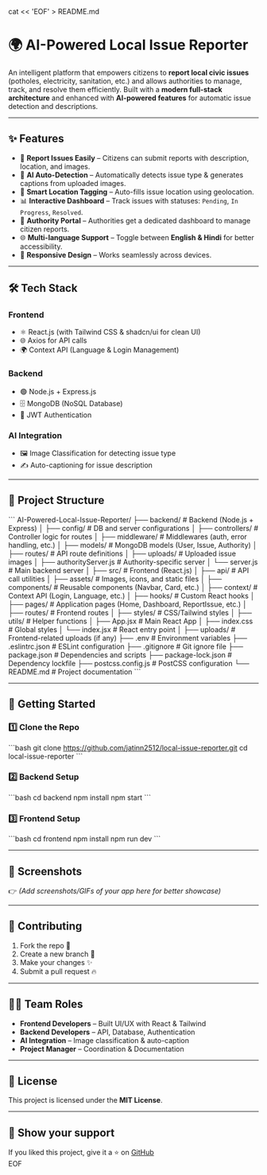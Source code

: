 cat << 'EOF' > README.md
# 🌍 AI-Powered Local Issue Reporter  

An intelligent platform that empowers citizens to **report local civic issues** (potholes, electricity, sanitation, etc.) and allows authorities to manage, track, and resolve them efficiently. Built with a **modern full-stack architecture** and enhanced with **AI-powered features** for automatic issue detection and descriptions.  

---

## ✨ Features  
- 📝 **Report Issues Easily** – Citizens can submit reports with description, location, and images.  
- 🤖 **AI Auto-Detection** – Automatically detects issue type & generates captions from uploaded images.  
- 📍 **Smart Location Tagging** – Auto-fills issue location using geolocation.  
- 📊 **Interactive Dashboard** – Track issues with statuses: `Pending`, `In Progress`, `Resolved`.  
- 🏢 **Authority Portal** – Authorities get a dedicated dashboard to manage citizen reports.  
- 🌐 **Multi-language Support** – Toggle between **English & Hindi** for better accessibility.  
- 📱 **Responsive Design** – Works seamlessly across devices.  

---

## 🛠️ Tech Stack  
### **Frontend**  
- ⚛️ React.js (with Tailwind CSS & shadcn/ui for clean UI)  
- 🌐 Axios for API calls  
- 🌍 Context API (Language & Login Management)  

### **Backend**  
- 🟢 Node.js + Express.js  
- 🗄️ MongoDB (NoSQL Database)  
- 🔑 JWT Authentication  

### **AI Integration**  
- 🖼️ Image Classification for detecting issue type  
- ✍️ Auto-captioning for issue description  

---

## 📂 Project Structure  
\`\`\`
AI-Powered-Local-Issue-Reporter/
├── backend/                  # Backend (Node.js + Express)
│   ├── config/               # DB and server configurations
│   ├── controllers/          # Controller logic for routes
│   ├── middleware/           # Middlewares (auth, error handling, etc.)
│   ├── models/               # MongoDB models (User, Issue, Authority)
│   ├── routes/               # API route definitions
│   ├── uploads/              # Uploaded issue images
│   ├── authorityServer.js    # Authority-specific server
│   └── server.js             # Main backend server
│
├── src/                      # Frontend (React.js)
│   ├── api/                  # API call utilities
│   ├── assets/               # Images, icons, and static files
│   ├── components/           # Reusable components (Navbar, Card, etc.)
│   ├── context/              # Context API (Login, Language, etc.)
│   ├── hooks/                # Custom React hooks
│   ├── pages/                # Application pages (Home, Dashboard, ReportIssue, etc.)
│   ├── routes/               # Frontend routes
│   ├── styles/               # CSS/Tailwind styles
│   ├── utils/                # Helper functions
│   ├── App.jsx               # Main React App
│   ├── index.css             # Global styles
│   └── index.jsx             # React entry point
│
├── uploads/                  # Frontend-related uploads (if any)
├── .env                      # Environment variables
├── .eslintrc.json            # ESLint configuration
├── .gitignore                # Git ignore file
├── package.json              # Dependencies and scripts
├── package-lock.json         # Dependency lockfile
├── postcss.config.js         # PostCSS configuration
└── README.md                 # Project documentation
\`\`\`

---

## 🚀 Getting Started  
### 1️⃣ Clone the Repo  
\`\`\`bash
git clone https://github.com/jatinn2512/local-issue-reporter.git
cd local-issue-reporter
\`\`\`

### 2️⃣ Backend Setup  
\`\`\`bash
cd backend
npm install
npm start
\`\`\`

### 3️⃣ Frontend Setup  
\`\`\`bash
cd frontend
npm install
npm run dev
\`\`\`

---

## 📸 Screenshots  
👉 *(Add screenshots/GIFs of your app here for better showcase)*  

---

## 🤝 Contributing  
1. Fork the repo 🍴  
2. Create a new branch 🌱  
3. Make your changes ✨  
4. Submit a pull request 🔥  

---

## 👨‍💻 Team Roles  
- **Frontend Developers** – Built UI/UX with React & Tailwind  
- **Backend Developers** – API, Database, Authentication  
- **AI Integration** – Image classification & auto-caption  
- **Project Manager** – Coordination & Documentation  

---

## 📜 License  
This project is licensed under the **MIT License**.  

---

## 🌟 Show your support  
If you liked this project, give it a ⭐ on [GitHub](https://github.com/jatinn2512/local-issue-reporter)  
EOF
